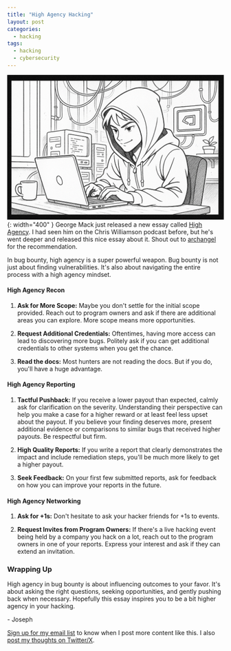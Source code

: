 ```yaml
---
title: "High Agency Hacking"
layout: post
categories:
  - hacking
tags:
  - hacking
  - cybersecurity
---
```

![](/assets/images/high_agency_hacker.png){: width="400" }
George Mack just released a new essay called [High Agency](https://highagency.com). I had seen him on the Chris Williamson podcast before, but he's went deeper and released this nice essay about it. Shout out to [archangel](https://x.com/ArchAngelDDay) for the recommendation. 

In bug bounty, high agency is a super powerful weapon. Bug bounty is not just about finding vulnerabilities. It's also about navigating the entire process with a high agency mindset. 

#### High Agency Recon

1. **Ask for More Scope:** Maybe you don't settle for the initial scope provided. Reach out to program owners and ask if there are additional areas you can explore. More scope means more opportunities.

2. **Request Additional Credentials:** Oftentimes, having more access can lead to discovering more bugs. Politely ask if you can get additional credentials to other systems when you get the chance.

3. **Read the docs:** Most hunters are not reading the docs. But if you do, you'll have a huge advantage.

#### High Agency Reporting

1. **Tactful Pushback:** If you receive a lower payout than expected, calmly ask for clarification on the severity. Understanding their perspective can help you make a case for a higher reward or at least feel less upset about the payout. If you believe your finding deserves more, present additional evidence or comparisons to similar bugs that received higher payouts. Be respectful but firm.

2. **High Quality Reports:** If you write a report that clearly demonstrates the impact and include remediation steps, you'll be much more likely to get a higher payout.

3. **Seek Feedback:** On your first few submitted reports, ask for feedback on how you can improve your reports in the future.

#### High Agency Networking

1. **Ask for +1s:** Don't hesitate to ask your hacker friends for +1s to events. 

2. **Request Invites from Program Owners:** If there's a live hacking event being held by a company you hack on a lot, reach out to the program owners in one of your reports. Express your interest and ask if they can extend an invitation.

### Wrapping Up

High agency in bug bounty is about influencing outcomes to your favor. It's about asking the right questions, seeking opportunities, and gently pushing back when necessary. Hopefully this essay inspires you to be a bit higher agency in your hacking.

\- Joseph

[Sign up for my email list](https://thacker.beehiiv.com/subscribe) to know when I post more content like this.
I also [post my thoughts on Twitter/X](https://x.com/rez0__).

<meta name="twitter:card" content="summary_large_image" />
<meta name="twitter:site" content="@rez0__" />
<meta name="twitter:creator" content="@rez0__" />
<meta property="og:url" content="https://josephthacker.com/hacking/2025/03/28/high-agency-hacking.html" />
<meta property="og:title" content="High Agency Hacking" />
<meta property="og:description" content="Tips for being a high agency hacker in bug bounty." />
<meta property="og:image" content="https://josephthacker.com/assets/images/high_agency_hacker.png" />
